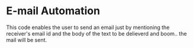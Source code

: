 # E-mail Automation
 This code enables the user to send an email just by mentioning the receiver's  email id and the body of the text to be delieverd and boom.. the mail will be sent.
